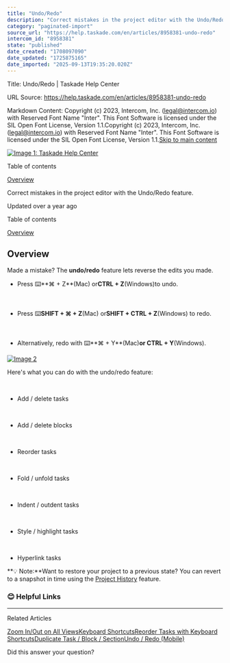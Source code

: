 ```yaml
---
title: "Undo/Redo"
description: "Correct mistakes in the project editor with the Undo/Redo feature."
category: "paginated-import"
source_url: "https://help.taskade.com/en/articles/8958381-undo-redo"
intercom_id: "8958381"
state: "published"
date_created: "1708097090"
date_updated: "1725875165"
date_imported: "2025-09-13T19:35:20.020Z"
---
```


Title: Undo/Redo | Taskade Help Center

URL Source: https://help.taskade.com/en/articles/8958381-undo-redo

Markdown Content:
Copyright (c) 2023, Intercom, Inc. (legal@intercom.io) with Reserved Font Name "Inter". This Font Software is licensed under the SIL Open Font License, Version 1.1.Copyright (c) 2023, Intercom, Inc. (legal@intercom.io) with Reserved Font Name "Inter". This Font Software is licensed under the SIL Open Font License, Version 1.1.[Skip to main content](https://help.taskade.com/en/articles/8958381-undo-redo#main-content)

[![Image 1: Taskade Help Center](https://downloads.intercomcdn.com/i/o/490280/d14603621e78c833c2d0e66f/2d1230f35f3009fff25b2989e93312a5.png)](https://help.taskade.com/en/)

Table of contents

[Overview](https://help.taskade.com/en/articles/8958381-undo-redo#h_0641065803)

Correct mistakes in the project editor with the Undo/Redo feature.

Updated over a year ago

Table of contents

[Overview](https://help.taskade.com/en/articles/8958381-undo-redo#h_0641065803)

**Overview**
------------

Made a mistake? The **undo/redo** feature lets reverse the edits you made.

*   Press ⌨️**⌘ + Z**(Mac) or**CTRL + Z**(Windows)to undo.

​

*   Press ⌨️**SHIFT + ⌘ + Z**(Mac) or**SHIFT + CTRL + Z**(Windows) to redo.

​

*   Alternatively, redo with ⌨️**⌘ + Y**(Mac)**or CTRL + Y**(Windows).

[![Image 2](https://taskade.intercom-attachments-1.com/i/o/965377900/393ac74e49267827a49f80d5/UndoRedo-Collaborate.gif?expires=1757793600&signature=2ea720185bda65a4d7d0f19cb6c9d2fd79c1ed7618f5c8907eb82222ab8a880f&req=fSYiFc55lIFfFb4f3HP0gJDDUtOnRjlXKZzgjwt64R9%2Bpf2IRCq4RGvu%2BEHc%0ALRdiuaHruztL%2FrXX1A%3D%3D%0A)](https://taskade.intercom-attachments-1.com/i/o/965377900/393ac74e49267827a49f80d5/UndoRedo-Collaborate.gif?expires=1757793600&signature=2ea720185bda65a4d7d0f19cb6c9d2fd79c1ed7618f5c8907eb82222ab8a880f&req=fSYiFc55lIFfFb4f3HP0gJDDUtOnRjlXKZzgjwt64R9%2Bpf2IRCq4RGvu%2BEHc%0ALRdiuaHruztL%2FrXX1A%3D%3D%0A)

Here's what you can do with the undo/redo feature:

​

*   Add / delete tasks

​

*   Add / delete blocks

​

*   Reorder tasks

​

*   Fold / unfold tasks

​

*   Indent / outdent tasks

​

*   Style / highlight tasks

​

*   Hyperlink tasks

**💡 Note:**Want to restore your project to a previous state? You can revert to a snapshot in time using the [Project History](https://intercom.help/taskade/en/articles/8958529) feature.

### **😊 Helpful Links**

* * *

Related Articles

[Zoom In/Out on All Views](https://help.taskade.com/en/articles/8958392-zoom-in-out-on-all-views)[Keyboard Shortcuts](https://help.taskade.com/en/articles/8958405-keyboard-shortcuts)[Reorder Tasks with Keyboard Shortcuts](https://help.taskade.com/en/articles/8958406-reorder-tasks-with-keyboard-shortcuts)[Duplicate Task / Block / Section](https://help.taskade.com/en/articles/8958415-duplicate-task-block-section)[Undo / Redo (Mobile)](https://help.taskade.com/en/articles/8958581-undo-redo-mobile)

Did this answer your question?
